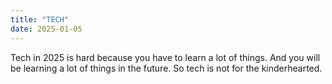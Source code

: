 ```yaml
---
title: "TECH"
date: 2025-01-05
---
```


Tech in 2025 is hard because you have to learn a lot of things. And you will be learning
a lot of things in the future. So tech is not for the kinderhearted.
